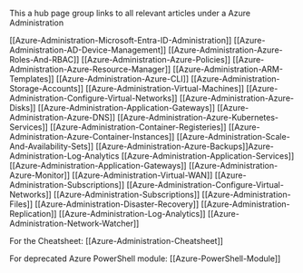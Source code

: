 
This a hub page group links to all relevant articles under a Azure Administration  

[[Azure-Administration-Microsoft-Entra-ID-Administration]]
[[Azure-Administration-AD-Device-Management]]
[[Azure-Administration-Azure-Roles-And-RBAC]]
[[Azure-Administration-Azure-Policies]]
[[Azure-Administration-Azure-Resource-Manager]]
[[Azure-Administration-ARM-Templates]]
[[Azure-Administration-Azure-CLI]]
[[Azure-Administration-Storage-Accounts]]
[[Azure-Administration-Virtual-Machines]]
[[Azure-Administration-Configure-Virtual-Networks]]
[[Azure-Administration-Azure-Disks]]
[[Azure-Administration-Application-Gateways]]
[[Azure-Administration-Azure-DNS]]
[[Azure-Administration-Azure-Kubernetes-Services]]
[[Azure-Administration-Container-Registeries]]
[[Azure-Administration-Azure-Container-Instances]]
[[Azure-Administration-Scale-And-Availability-Sets]]
[[Azure-Administration-Azure-Backups]]Azure-Administration-Log-Analytics
[[Azure-Administration-Application-Services]]
[[Azure-Administration-Application-Gateways]]
[[Azure-Administration-Azure-Monitor]]
[[Azure-Administration-Virtual-WAN]]
[[Azure-Administration-Subscriptions]]
[[Azure-Administration-Configure-Virtual-Networks]]
[[Azure-Administration-Subscriptions]]
[[Azure-Administration-Files]]
[[Azure-Administration-Disaster-Recovery]]
[[Azure-Administration-Replication]]
[[Azure-Administration-Log-Analytics]]
[[Azure-Administration-Network-Watcher]]

For the Cheatsheet: [[Azure-Administration-Cheatsheet]]

For deprecated Azure PowerShell module: [[Azure-PowerShell-Module]]
